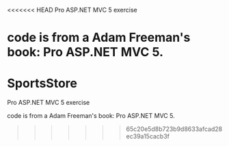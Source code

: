 <<<<<<< HEAD
Pro ASP.NET MVC 5 exercise

code is from a Adam Freeman's book: Pro ASP.NET MVC 5.
=======
# SportsStore
Pro ASP.NET MVC 5 exercise

code is from a Adam Freeman's book: Pro ASP.NET MVC 5.
>>>>>>> 65c20e5d8b723b9d8633afcad28ec39a15cacb3f
